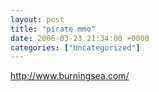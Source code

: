 ```yaml
---
layout: post
title: "pirate mmo"
date: 2006-03-23 21:34:00 +0000
categories: ["Uncategorized"]
---
```


http://www.burningsea.com/